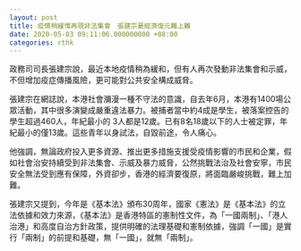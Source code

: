 ```yaml
---
layout: post
title: 疫情稍緩惟再現非法集會　張建宗憂經濟復元難上難
date: 2020-05-03 09:11:06.000000000 +08:00
categories: rthk
---
```


政務司司長張建宗說，最近本地疫情稍為緩和，但有人再次發動非法集會和示威，不但增加疫症傳播風險，更可能對公共安全構成威脅。

張建宗在網誌說，本港社會瀰漫一種不守法的意識，自去年6月，本港有1400場公眾活動，其中很多演變成嚴重違法暴力。被捕者當中約4成是學生，被落案控告的學生超過460人，年紀最小的 3人都是12歲。已有8名18歲以下的人士被定罪，年紀最小的僅13歲。這些青年以身試法，自毀前途，令人痛心。

他強調，無論政府投入更多資源、推出更多措施支援受疫情影響的市民和企業，假如社會治安持續受到非法集會、示威及暴力威脅，公然挑戰法治及社會安寧，市民安全無法受到應有保障，外資卻步，香港的經濟要復原，將面臨嚴峻挑戰，難上加難。

張建宗又提到，今年是《基本法》頒布30周年，國家《憲法》是《基本法》的立法依據和效力來源，《基本法》是香港特區的憲制性文件，為「一國兩制」、「港人治港」和高度自治方針政策，提供明確的法理基礎和憲制依據，強調「一國」是實行「兩制」的前提和基礎，無「一國」，就無「兩制」。
